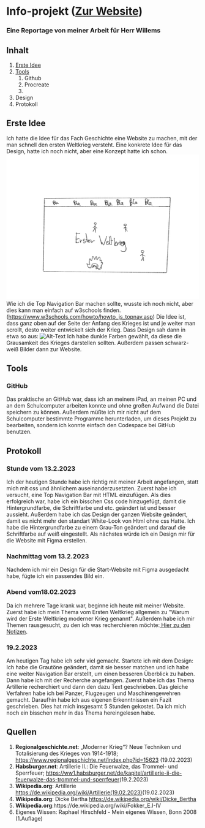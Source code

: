 # Info-projekt (<a href="./porjekt.html">Zur Website</a>)
### Eine Reportage von meiner Arbeit für Herr Willems
## Inhalt
1. <a href="#ErsteIdee"> Erste Idee</a></li>
2. <a href="#Tools"> Tools</a>
    1. Github
    2. Procreate
    3. 
3. Design
4. Protokoll

## <a name="ErsteIdee"> Erste Idee</a>

Ich hatte die Idee für das Fach Geschichte eine Website zu machen, mit der man schnell den ersten Weltkrieg versteht. Eine konkrete Idee für das Design, hatte ich noch nicht, aber eine Konzept hatte ich schon.
![Alt-Text](./Images/desingidee.png)
Wie ich die Top Navigation Bar machen sollte, wusste ich noch nicht, aber dies kann man einfach auf w3schools finden. (https://www.w3schools.com/howto/howto_js_topnav.asp) Die Idee ist, dass ganz oben auf der Seite der Anfang des Krieges ist und je weiter man scrollt, desto weiter entwickelt sich der Krieg. Dass Design sah dann in etwa so aus: ![Alt-Text](./Images/Erster_Weltkrieg-Konzept_von_Website_umgeführt.png) Ich habe dunkle Farben gewählt, da diese die Grausamkeit des Krieges darstellen sollten. Außerdem passen schwarz-weiß Bilder dann zur Website.
 

## <a name="Tools"> Tools</a>

### <b>GitHub</b>

Das praktische an GitHub war, dass ich an meinem iPad, an meinen PC und an dem Schulcomputer arbeiten konnte und ohne großen Aufwand die Datei speichern zu können. Außerdem müßte ich mir nicht auf dem Schulcomputer bestimmte Programme herunterladen, um dieses Projekt zu bearbeiten, sondern ich konnte einfach den Codespace bei GitHub benutzen.


## <b>Protokoll</b>

### <b>Stunde vom 13.2.2023</b>

Ich der heutigen Stunde habe ich richtig mit meiner Arbeit angefangen, statt mich mit css und ähnlichem auseinanderzusetzten. Zuerst habe ich versucht, eine Top Navigation Bar mit HTML einzufügen. Als dies erfolgreich war, habe ich ein bisschen Css code hinzugefügt, damit die Hintergrundfarbe, die Schriftfarbe und etc. geändert ist und besser aussieht. Außerdem habe ich das Design der ganzen Website geändert, damit es nicht mehr den standart White-Look von Html ohne css Hatte. Ich habe die Hintergrundfarbe zu einem Grau-Ton geändert und darauf die Schriftfarbe auf weiß eingestellt. Als nächstes würde ich ein Design mir für die Website mit Figma erstellen.

### <b>Nachmittag vom 13.2.2023 </b>

Nachdem ich mir ein Design für die Start-Website mit Figma ausgedacht habe, fügte ich ein passendes Bild ein.


### <b>Abend vom18.02.2023</b>

Da ich mehrere Tage krank war, beginne ich heute mit meiner Website. Zuerst habe ich mein Thema vom Ersten Weltkrieg allgemein zu "Warum wird der Erste Weltkrieg moderner Krieg genannt". Außerdem habe ich mir Themen rausgesucht, zu den ich was recherchieren möchte:[ Hier zu den Notizen](RecherchierThemen.htm).

### <b>19.2.2023</b>

Am heutigen Tag habe ich sehr viel gemacht. Startete ich mit dem Design: Ich habe die Grautöne geändert, damit sie besser matchen und ich habe eine weiter Navigation Bar erstellt, um einen besseren Überblick zu haben. Dann habe ich mit der Recherche angefangen. Zuerst habe ich das Thema Artillerie recherchiert und dann den dazu Text geschrieben. Das gleiche Verfahren habe ich bei Panzer, Flugzeugen und Maschinengewehren gemacht. Daraufhin habe ich aus eigenen Erkenntnissen ein Fazit geschrieben. Dies hat mich insgesamt 5 Stunden gekostet. Da ich mich noch ein bisschen mehr in das Thema hereingelesen habe.



## Quellen

<ol>
<li><b>Regionalgeschichte.net</b>: „Moderner Krieg“? Neue Techniken und Totalisierung des Krieges von 1914-1918;<a href="https://www.regionalgeschichte.net/index.php?id=15623"> https://www.regionalgeschichte.net/index.php?id=15623</a> (19.02.2023)</li>
<li><b>Habsburger.net</b>: Artillerie II.: Die Feuerwalze, das Trommel- und Sperrfeuer; <a href="https://ww1.habsburger.net/de/kapitel/artillerie-ii-die-feuerwalze-das-trommel-und-sperrfeuer">https://ww1.habsburger.net/de/kapitel/artillerie-ii-die-feuerwalze-das-trommel-und-sperrfeuer</a>(19.2.2023)</li>
<li><b>Wikipedia.org</b>: Artillerie <a href="https://de.wikipedia.org/wiki/Artillerie">https://de.wikipedia.org/wiki/Artillerie(19.02.2023)</a>(19.02.2023)</li>
<li><b>Wikipedia.org</b>: Dicke Bertha <a href="https://de.wikipedia.org/wiki/Dicke_Bertha">https://de.wikipedia.org/wiki/Dicke_Bertha</a>
<li><b>Wikipedia.org</b>:<a href="https://de.wikipedia.org/wiki/Fokker_E.I-IV"></a>https://de.wikipedia.org/wiki/Fokker_E.I-IV</li>
<li>Eigenes Wissen: Raphael Hirschfeld - Mein eigenes Wissen, Bonn 2008 (1.Auflage)
</ol>

